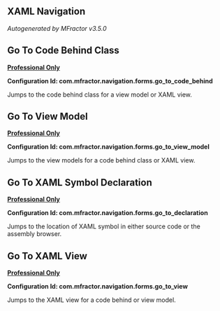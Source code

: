 ## XAML Navigation
*Autogenerated by MFractor v3.5.0*
## Go To Code Behind Class

**[Professional Only](https://www.mfractor.com/buy?utm_source=docs&utm_medium=professional_only)**

**Configuration Id: com.mfractor.navigation.forms.go_to_code_behind**

Jumps to the code behind class for a view model or XAML view.


## Go To View Model

**[Professional Only](https://www.mfractor.com/buy?utm_source=docs&utm_medium=professional_only)**

**Configuration Id: com.mfractor.navigation.forms.go_to_view_model**

Jumps to the view models for a code behind class or XAML view.


## Go To XAML Symbol Declaration

**[Professional Only](https://www.mfractor.com/buy?utm_source=docs&utm_medium=professional_only)**

**Configuration Id: com.mfractor.navigation.forms.go_to_declaration**

Jumps to the location of XAML symbol in either source code or the assembly browser.


## Go To XAML View

**[Professional Only](https://www.mfractor.com/buy?utm_source=docs&utm_medium=professional_only)**

**Configuration Id: com.mfractor.navigation.forms.go_to_view**

Jumps to the XAML view for a code behind or view model.


